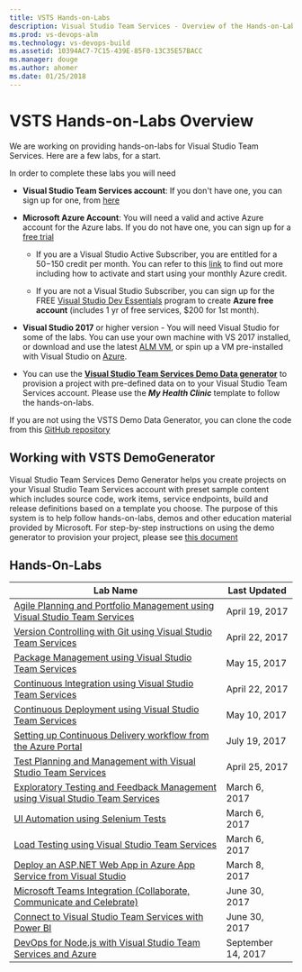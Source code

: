 ```yaml
---
title: VSTS Hands-on-Labs
description: Visual Studio Team Services - Overview of the Hands-on-Labs
ms.prod: vs-devops-alm
ms.technology: vs-devops-build
ms.assetid: 10394AC7-7C15-439E-85F0-13C35E57BACC 
ms.manager: douge
ms.author: ahomer 
ms.date: 01/25/2018
---
```


#  VSTS Hands-on-Labs Overview

We are working on providing hands-on-labs for Visual Studio Team Services. Here are a few labs, for a start.

In order to complete these labs you will need

- **Visual Studio Team Services account**: If you don't have one, you can sign up for one, from <a href="https://www.visualstudio.com/">here</a>

- **Microsoft Azure Account**: You will need a valid and active Azure account for the Azure labs. If you do not have one, you can sign up for a [free trial ](https://azure.microsoft.com/en-us/free/)

    - If you are a Visual Studio Active Subscriber, you are entitled for a $50-$150 credit per month. You can refer to this [link](https://azure.microsoft.com/en-us/pricing/member-offers/msdn-benefits-details/) to find out more including how to activate and start using your monthly Azure credit.

    - If you are not a Visual Studio Subscriber, you can sign up for the FREE [Visual Studio Dev Essentials](https://www.visualstudio.com/dev-essentials/) program to create **Azure free account** (includes 1 yr of free services, $200 for 1st month).

- **Visual Studio 2017** or higher version - You will need Visual Studio for some of the labs. You can use your own machine with VS 2017 installed, or download and use the latest [ALM VM](../tfs/readme.md),  or spin up a VM pre-installed with Visual Studio on [Azure](https://portal.azure.com).

- You can use the **[Visual Studio Team Services Demo Data generator](https://vstsdemogenerator.azurewebsites.net)** to provision a project with pre-defined data on to your Visual Studio Team Services account. Please use the ***My Health Clinic*** template to follow the hands-on-labs.

If you are not using the VSTS Demo Data Generator, you can clone the code from this [GitHub repository](https://github.com/Microsoft/myhealthclinic2017)

## Working with VSTS DemoGenerator

Visual Studio Team Services Demo Generator helps you create projects on your Visual Studio Team Services account with preset sample content which includes source code, work items, service endpoints, build and release definitions based on a template you choose. The purpose of this system is to help follow hands-on-labs, demos and other education material provided by Microsoft. For step-by-step instructions on using the demo generator to provision your project, please see [this document](VSTSDemoGenerator/readme.md)

## Hands-On-Labs

<table width="100%">
   <thead>
      <tr>
         <th width="75%"><b>Lab Name</b></th>
         <th><b>Last Updated</b></th>
      </tr>
   </thead>
   <tr>
      <td><a href="agile/readme.md">Agile Planning and Portfolio Management using Visual Studio Team Services</a></td>
      <td>April 19, 2017</td>
   </tr>
   <tr>
      <td><a href="git/readme.md">Version Controlling with Git using Visual Studio Team Services</a></td>
      <td>April 22, 2017</td>
   </tr>
   <tr>
      <td><a href="packagemanagement/readme.md">Package Management using Visual Studio Team Services</a></td>
      <td>May 15, 2017</td>
   </tr>
   <tr>
      <td><a href="continuousintegration/readme.md">Continuous Integration using Visual Studio Team Services</a></td>
      <td>April 22, 2017</td>
   </tr>
   <tr>
      <td><a href="continuousdeployment/readme.md">Continuous Deployment using Visual Studio Team Services</a></td>
      <td>May 10, 2017</td>
   </tr>
   <tr>
      <td><a href="azurecd/readme.md">Setting up Continuous Delivery workflow from the Azure Portal</a></td>
      <td>July 19, 2017</td>
   </tr>
   <tr>
      <td><a href="testmanagement/readme.md">Test Planning and Management with Visual Studio Team Services</a></td>
      <td>April 25, 2017</td>
   </tr>
   <tr>
      <td><a href="exploratorytesting/readme.md">Exploratory Testing and Feedback Management using Visual Studio Team Services</a></td>
      <td>March 6, 2017</td>
   </tr>
   <tr>
      <td><a href="selenium/readme.md">UI Automation using Selenium Tests</a></td>
      <td>March 6, 2017</td>
   </tr>
   <tr>
      <td><a href="load/readme.md">Load Testing using Visual Studio Team Services</a></td>
      <td>March 6, 2017</td>
   </tr>
<!--
   <tr>
      <td><a href="monitor/readme.md">Monitoring Applications using Application Insights</a></td>
      <td>March 6, 2017</td>
   </tr>
-->
   <tr>
      <td><a href="appservice/readme.md">Deploy an ASP.NET Web App in Azure App Service from Visual Studio</a></td>
      <td>March 8, 2017</td>
   </tr>
<!--
   <tr>
      <td><a href="azureresource/readme.md">Deploy and Manage Azure Resources from Visual Studio</a></td>
      <td>March 2, 2017</td>
   </tr>
-->
   <tr>
      <td><a href="teams/readme.md">Microsoft Teams Integration (Collaborate, Communicate and Celebrate)</a></td>
      <td>June 30, 2017</td>
   </tr>
   <tr>
      <td><a href="powerbi/readme.md">Connect to Visual Studio Team Services with Power BI</a></td>
      <td>June 30, 2017</td>
   </tr>
   <tr>
      <td><a href="nodejs/readme.md">DevOps for Node.js with Visual Studio Team Services and Azure</a></td>
      <td>September 14, 2017</td>
   </tr>
</table>
